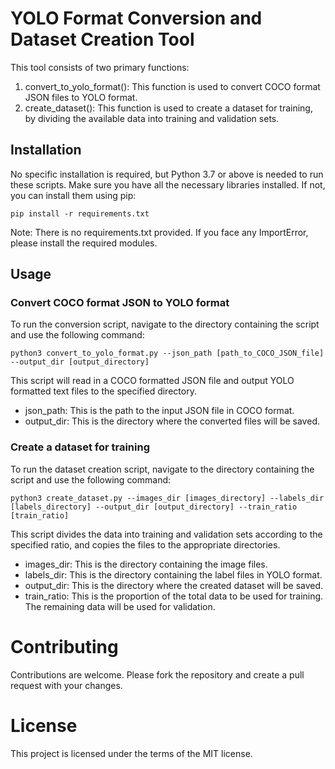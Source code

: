 # YOLO Format Conversion and Dataset Creation Tool
This tool consists of two primary functions:

1. convert_to_yolo_format(): This function is used to convert COCO format JSON files to YOLO format.
2. create_dataset(): This function is used to create a dataset for training, by dividing the available data into training and validation sets.

## Installation
No specific installation is required, but Python 3.7 or above is needed to run these scripts. Make sure you have all the necessary libraries installed. If not, you can install them using pip:

```pip install -r requirements.txt```

Note: There is no requirements.txt provided. If you face any ImportError, please install the required modules.

## Usage
### Convert COCO format JSON to YOLO format
To run the conversion script, navigate to the directory containing the script and use the following command:

```python3 convert_to_yolo_format.py --json_path [path_to_COCO_JSON_file] --output_dir [output_directory]```

This script will read in a COCO formatted JSON file and output YOLO formatted text files to the specified directory.

- json_path: This is the path to the input JSON file in COCO format.
- output_dir: This is the directory where the converted files will be saved.
### Create a dataset for training
To run the dataset creation script, navigate to the directory containing the script and use the following command:


```python3 create_dataset.py --images_dir [images_directory] --labels_dir [labels_directory] --output_dir [output_directory] --train_ratio [train_ratio]```

This script divides the data into training and validation sets according to the specified ratio, and copies the files to the appropriate directories.

- images_dir: This is the directory containing the image files.
- labels_dir: This is the directory containing the label files in YOLO format.
- output_dir: This is the directory where the created dataset will be saved.
- train_ratio: This is the proportion of the total data to be used for training. The remaining data will be used for validation.
# Contributing
Contributions are welcome. Please fork the repository and create a pull request with your changes.

# License
This project is licensed under the terms of the MIT license.